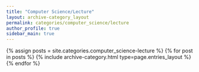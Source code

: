 ```yaml
---
title: "Computer Science/Lecture"
layout: archive-category_layout
permalink: categories/computer_science/lecture
author_profile: true
sidebar_main: true
---
```



{% assign posts = site.categories.computer_science-lecture %}
{% for post in posts %} {% include archive-category.html type=page.entries_layout %} {% endfor %}